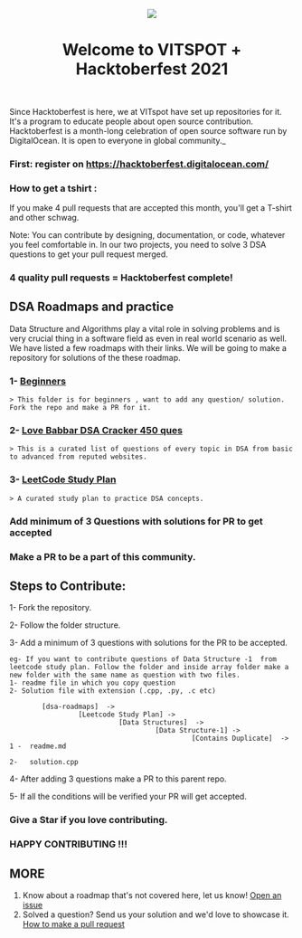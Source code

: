 <p align="center">
  <img src="https://user-images.githubusercontent.com/58622363/135716759-bc0c4278-cd81-40df-9078-6580480d0a58.png" />
</p>


<h1 align="center">
   Welcome to VITSPOT + Hacktoberfest 2021
</h1><br>

Since Hacktoberfest is here, we at VITspot have set up repositories for it. It's a program to educate people about open source contribution. 
Hacktoberfest is a month-long celebration of open source software run by DigitalOcean. It is open to everyone in global community._

### First: register on https://hacktoberfest.digitalocean.com/

### How to get a tshirt : 
If you make 4 pull requests that are accepted this month, you'll get a T-shirt and other schwag. 

Note:
You can contribute by designing, documentation, or code, whatever you feel comfortable in. In our two projects, you need to solve 3 DSA questions to get your pull request merged.

### 4 quality pull requests = Hacktoberfest complete! 

## DSA Roadmaps and practice

Data Structure and Algorithms play a vital role in solving problems and is very crucial thing in a software field as even in real world scenario as well.
We have listed a few roadmaps with  their links. We will be going to make a repository for solutions of the these roadmap.

### 1- [Beginners](https://github.com/vitspot/dsa-roadmaps/tree/master/dsa-roadmaps/Beginners)

`> This folder is for beginners , want to add any question/ solution. Fork the repo and make a PR for it.`

### 2- [Love Babbar DSA Cracker 450 ques](https://github.com/vitspot/dsa-roadmaps/tree/master/dsa-roadmaps/Love%20Babbar%20Questions)

`> This is a curated list of questions of every topic in DSA from basic to advanced from reputed websites.`

### 3- [LeetCode Study Plan](https://github.com/vitspot/dsa-roadmaps/tree/master/dsa-roadmaps/LeetCode%20Study%20Plan)

`> A curated study plan to practice DSA concepts.`


### Add minimum of 3 Questions with solutions for PR to get accepted
### Make a PR to be a part of this community.

## Steps to Contribute:

1- Fork the repository.

2- Follow the folder structure.

3- Add a minimum of 3 questions with solutions for the PR to be accepted.

    eg- If you want to contribute questions of Data Structure -1  from leetcode study plan. Follow the folder and inside array folder make a new folder with the same name as question with two files.
    1- readme file in which you copy question
    2- Solution file with extension (.cpp, .py, .c etc)

            [dsa-roadmaps]  ->    
                     [Leetcode Study Plan] -> 
                               [Data Structures]  -> 
                                        [Data Structure-1] -> 
                                                 [Contains Duplicate]  -> 1 -  readme.md                                                            
                                                                          2-   solution.cpp

4- After adding 3 questions make a PR to this parent repo.

5- If all the conditions will be verified your PR will get accepted.

### Give a Star if you love contributing.

### HAPPY CONTRIBUTING !!!


## MORE
1. Know about a roadmap that's not covered here, let us know! [Open an issue](https://github.com/vitspot/dsa-roadmaps/issues/new/choose)
2. Solved a question? Send us your solution and we'd love to showcase it. [How to make a pull request](https://docs.github.com/en/github/collaborating-with-pull-requests/proposing-changes-to-your-work-with-pull-requests/creating-a-pull-request)
